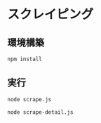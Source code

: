 # スクレイピング

## 環境構築

```bash
npm install
```

## 実行

```bash
node scrape.js

node scrape-detail.js
```
